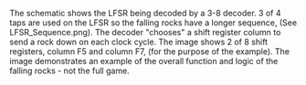 The schematic shows the LFSR being decoded by a 3-8 decoder. 
3 of 4 taps are used on the LFSR so the falling rocks have a longer sequence, (See LFSR_Sequence.png). 
The decoder "chooses" a shift register column to send a rock down on each clock cycle. 
The image shows 2 of 8 shift registers, column F5 and column F7, (for the purpose of the example). 
The image demonstrates an example of the overall function and logic of the falling rocks - not the full game. 

